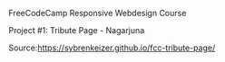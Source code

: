 FreeCodeCamp Responsive Webdesign Course

Project #1: Tribute Page - Nagarjuna

Source:https://sybrenkeizer.github.io/fcc-tribute-page/
